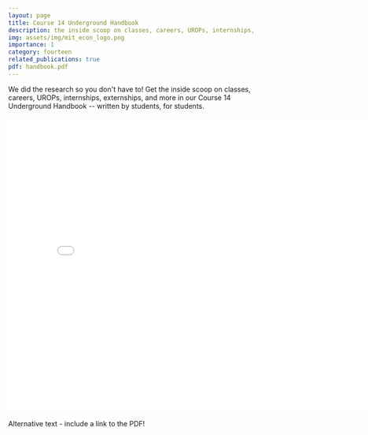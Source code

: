 ```yaml
---
layout: page
title: Course 14 Underground Handbook
description: the inside scoop on classes, careers, UROPs, internships, externships, and more in Course 14
img: assets/img/mit_econ_logo.png
importance: 1
category: fourteen
related_publications: true
pdf: handbook.pdf
---
```


We did the research so you don't have to! Get the inside scoop on classes, careers, UROPs, internships, externships, and more in our Course 14 Underground Handbook -- written by students, for students.

<html lang="en">
<head>
<meta charset="UTF-8">
<meta name="viewport" content="width=device-width, initial-scale=1.0">
<title>Embedded PDF</title>
</head>
<body>

<!-- Using the <embed> tag -->
<embed src="assets/pdf/handbook.pdf" width="800px" height="600px" />

<!-- Using the <object> tag -->
<object data="handbook.pdf" type="assets/pdf" width="800px" height="600px">
  <p>Alternative text - include a link to the PDF!</p>
</object>

</body>
</html>
